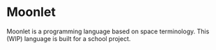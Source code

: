 # Moonlet
Moonlet is a programming language based on space terminology. This (WIP) language is built for a school project.
